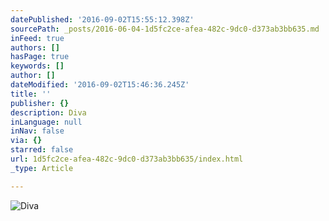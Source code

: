 ```yaml
---
datePublished: '2016-09-02T15:55:12.398Z'
sourcePath: _posts/2016-06-04-1d5fc2ce-afea-482c-9dc0-d373ab3bb635.md
inFeed: true
authors: []
hasPage: true
keywords: []
author: []
dateModified: '2016-09-02T15:46:36.245Z'
title: ''
publisher: {}
description: Diva
inLanguage: null
inNav: false
via: {}
starred: false
url: 1d5fc2ce-afea-482c-9dc0-d373ab3bb635/index.html
_type: Article

---
```

![Diva](https://the-grid-user-content.s3-us-west-2.amazonaws.com/b19bed9b-0ba5-41ce-ab02-ea2f525b2284.png)